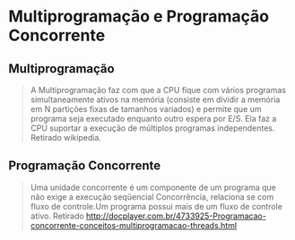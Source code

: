 # Multiprogramação e Programação Concorrente

## Multiprogramação
> A Multiprogramação faz com que a CPU fique com vários programas simultaneamente ativos na memória (consiste em dividir a memória em N partições fixas de tamanhos variados) e permite que um programa seja executado enquanto outro espera por E/S. Ela faz a CPU suportar a execução de múltiplos programas independentes.
Retirado wikipedia.

## Programação Concorrente
> Uma unidade concorrente é um componente de um programa que não exige a execução seqüencial Concorrência, relaciona se com fluxo de controle.Um programa possui mais de um fluxo de controle ativo.
Retirado http://docplayer.com.br/4733925-Programacao-concorrente-conceitos-multiprogramacao-threads.html

